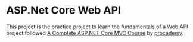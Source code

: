 
# ASP.Net Core Web API

This project is the practice project to learn the fundamentals of a Web API project followed [A Complete ASP.NET Core MVC Course](https://www.youtube.com/playlist?list=PL1BztTYDF-QPgfvPouABKLwfTKxB6z7gk) by [procademy](https://www.youtube.com/@procademy).
